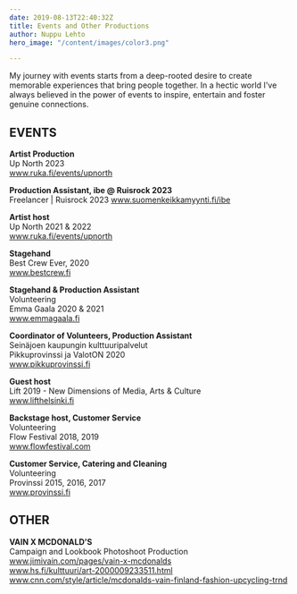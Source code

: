 ```yaml
---
date: 2019-08-13T22:40:32Z
title: Events and Other Productions
author: Nuppu Lehto
hero_image: "/content/images/color3.png"

---
```

My journey with events starts from a deep-rooted desire to create memorable experiences that bring people together. In a hectic world I've always believed in the power of events to inspire, entertain and foster genuine connections.

## **EVENTS** 

**Artist Production**  
Up North 2023  
www.ruka.fi/events/upnorth

**Production Assistant, ibe @ Ruisrock 2023**  
Freelancer | Ruisrock 2023
www.suomenkeikkamyynti.fi/ibe

**Artist host**  
Up North 2021 & 2022  
www.ruka.fi/events/upnorth

**Stagehand**  
Best Crew Ever, 2020  
www.bestcrew.fi  

**Stagehand & Production Assistant**  
Volunteering  
Emma Gaala 2020 & 2021  
www.emmagaala.fi

**Coordinator of Volunteers, Production Assistant**  
Seinäjoen kaupungin kulttuuripalvelut    
Pikkuprovinssi ja ValotON 2020   
www.pikkuprovinssi.fi

**Guest host**  
Lift 2019 - New Dimensions of Media, Arts & Culture  
www.lifthelsinki.fi

**Backstage host, Customer Service**  
Volunteering  
Flow Festival 2018, 2019  
www.flowfestival.com

**Customer Service, Catering and Cleaning**  
Volunteering  
Provinssi 2015, 2016, 2017  
www.provinssi.fi

## **OTHER**
**VAIN X MCDONALD’S**  
Campaign and Lookbook Photoshoot Production  
www.jimivain.com/pages/vain-x-mcdonalds  
www.hs.fi/kulttuuri/art-2000009233511.html  
www.cnn.com/style/article/mcdonalds-vain-finland-fashion-upcycling-trnd
